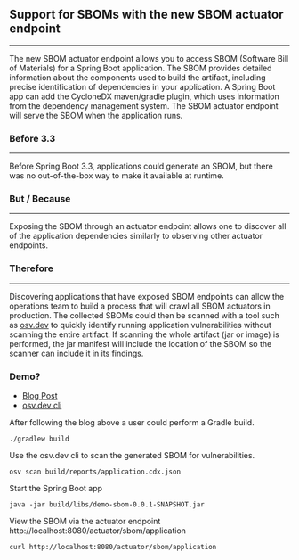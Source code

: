 ## Support for SBOMs with the new SBOM actuator endpoint

---
The new SBOM actuator endpoint allows you to access SBOM (Software Bill of Materials) for a Spring Boot application. The SBOM provides detailed information about the components used to build the artifact, including precise identification of dependencies in your application. A Spring Boot app can add the CycloneDX maven/gradle plugin, which uses information from the dependency management system. The SBOM actuator endpoint will serve the SBOM when the application runs.

### Before 3.3

---
Before Spring Boot 3.3, applications could generate an SBOM, but there was no out-of-the-box way to make it available at runtime.

### But / Because

---
Exposing the SBOM through an actuator endpoint allows one to discover all of the application dependencies similarly to observing other actuator endpoints.

### Therefore

---
Discovering applications that have exposed SBOM endpoints can allow the operations team to build a process that will crawl all SBOM actuators in production. The collected SBOMs could then be scanned with a tool such as [osv.dev](https://osv.dev/) to quickly identify running application vulnerabilities without scanning the entire artifact. If scanning the whole artifact (jar or image) is performed, the jar manifest will include the location of the SBOM so the scanner can include it in its findings.

### Demo?

- [Blog Post](https://spring.io/blog/2024/05/24/sbom-support-in-spring-boot-3-3)
- [osv.dev cli](https://github.com/google/osv-scanner/releases/tag/v1.7.4)

After following the blog above a user could perform a Gradle build.
```
./gradlew build
```

Use the osv.dev cli to scan the generated SBOM for vulnerabilities.
```
osv scan build/reports/application.cdx.json
```

Start the Spring Boot app

```
java -jar build/libs/demo-sbom-0.0.1-SNAPSHOT.jar
```

View the SBOM via the actuator endpoint http://localhost:8080/actuator/sbom/application

```
curl http://localhost:8080/actuator/sbom/application
```


